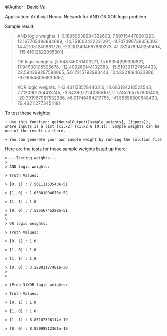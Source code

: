 @Author : David Vu

Application: Artificial Neural Network for AND OR XOR logic problem

Sample result:
> AND logic weights:  [-0.18959636984322603, 7.897154478201223, 12.167765493884689,
> -14.751600422231201, -9.707496739356303, 14.421051249881726, -23.002494697989373,
> 41.782478940259494, -115.41612522095801]
> 
> OR logic weights:  [5.548746051403271, 15.69354299306821, 17.94538105505678,
> -12.409269144132383, -15.519391727454433, 22.594299287588065, 5.617215792993443,
> 104.8221094633886, -67.90548056830667]
> 
> XOR logic weights:  [-13.431153578440316, 14.683184218522543, 7.7130901754413745, 
> -3.8436072240865107, 2.7745265757906408, -20.391967987532986, 46.01746484217755, 
> -41.56858800548493, 79.49211277345418]

To test these weights:

	+ Use this function: getNeuralOutput([sample weights], [inputs]), where inputs is a list [x1,x2] (x1,x2 ∈ [0,1]). Sample weights can be one of the result up there.
	
	+ You can generate your own sample weight by running the solution file


Here are the tests for those sample weights listed up there:
		

	> ---Testing weights---
	>
	> AND logic weights: 

	> Truth Values:

	> [0, 1] : 7.56111153543e-51

	> [1, 0] : 1.03801804673e-52

	> [1, 1] : 1.0

	> [0, 0] : 7.52556745288e-51
	>
	> 
	> OR logic weights: 

	> Truth Values:

	> [0, 1] : 1.0

	> [1, 0] : 1.0

	> [1, 1] : 1.0

	> [0, 0] : 3.22881187481e-30
	>
	> 

	> (Prob 3)XOR logic weights: 

	> Truth Values:

	> [0, 1] : 1.0

	> [1, 0] : 1.0

	> [1, 1] : 8.85107398114e-19

	> [0, 0] : 8.85098512361e-19

